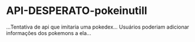 # API-DESPERATO-pokeinutill


...Tentativa de api que imitaria uma pokedex... Usuários poderiam adicionar informações dos pokemons a ela...
